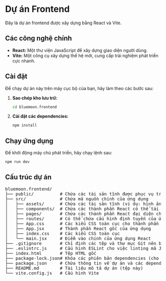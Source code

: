 # Dự án Frontend

Đây là dự án frontend được xây dựng bằng React và Vite.

## Các công nghệ chính

* **React:** Một thư viện JavaScript để xây dựng giao diện người dùng.
* **Vite:** Một công cụ xây dựng thế hệ mới, cung cấp trải nghiệm phát triển cực nhanh.

## Cài đặt

Để chạy dự án này trên máy cục bộ của bạn, hãy làm theo các bước sau:

1.  **Sao chép kho lưu trữ:**
    ```bash
    cd bluemoon.frontend
    ```

2.  **Cài đặt các dependencies:**
    ```bash
    npm install
    ```

## Chạy ứng dụng

Để khởi động máy chủ phát triển, hãy chạy lệnh sau:

```bash
npm run dev
```
## Cấu trúc dự án
<pre lang="markdown">
bluemoon.frontend/
├── public/          # Chứa các tài sản tĩnh được phục vụ trực tiếp (ví dụ: robots.txt, favicon.ico)
├── src/             # Chứa mã nguồn chính của ứng dụng
│   ├── assets/      # Chứa các tài sản tĩnh (ví dụ: hình ảnh, phông chữ) được Vite xử lý
│   ├── components/  # Chứa các thành phần React có thể tái sử dụng
│   ├── pages/       # Chứa các thành phần React đại diện cho các trang của ứng dụng
│   ├── routes/      # Có thể chứa cấu hình định tuyến của ứng dụng
│   ├── App.css      # Các kiểu CSS toàn cục cho thành phần App
│   ├── App.jsx      # Thành phần React gốc của ứng dụng
│   ├── index.css    # Các kiểu CSS toàn cục
│   └── main.jsx     # Điểm vào chính của ứng dụng React
├── .gitignore       # Chỉ định các tệp và thư mục Git nên bỏ qua
├── .eslintrc.js     # Cấu hình ESLint cho việc linting mã JavaScript/JSX
├── index.html       # Tệp HTML gốc
├── package-lock.json# Khóa các phiên bản dependencies (cho npm)
├── package.json     # Chứa thông tin về dự án và các dependencies
├── README.md        # Tài liệu mô tả dự án (tệp này)
└── vite.config.js   # Cấu hình Vite
</pre>
